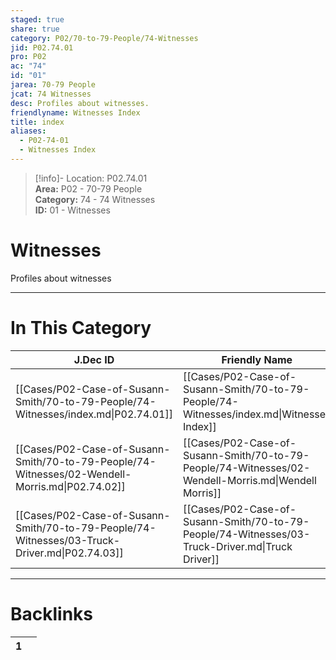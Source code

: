 ```yaml
---  
staged: true  
share: true  
category: P02/70-to-79-People/74-Witnesses  
jid: P02.74.01  
pro: P02  
ac: "74"  
id: "01"  
jarea: 70-79 People  
jcat: 74 Witnesses  
desc: Profiles about witnesses.  
friendlyname: Witnesses Index  
title: index  
aliases:  
  - P02-74-01  
  - Witnesses Index  
---  
```

  
>[!info]- Location: P02.74.01  
>**Area:** P02 - 70-79 People  
>**Category:** 74 - 74 Witnesses  
>**ID:** 01 - Witnesses  
  
# Witnesses  
  
Profiles about witnesses  
   
  
  
---  
# In This Category  
  
| J.Dec ID                                                                                        | Friendly Name                                                                                        | Description               |  
| ----------------------------------------------------------------------------------------------- | ---------------------------------------------------------------------------------------------------- | ------------------------- |  
| [[Cases/P02-Case-of-Susann-Smith/70-to-79-People/74-Witnesses/index.md\|P02.74.01]]             | [[Cases/P02-Case-of-Susann-Smith/70-to-79-People/74-Witnesses/index.md\|Witnesses Index]]            | Profiles about witnesses. |  
| [[Cases/P02-Case-of-Susann-Smith/70-to-79-People/74-Witnesses/02-Wendell-Morris.md\|P02.74.02]] | [[Cases/P02-Case-of-Susann-Smith/70-to-79-People/74-Witnesses/02-Wendell-Morris.md\|Wendell Morris]] | Witness                   |  
| [[Cases/P02-Case-of-Susann-Smith/70-to-79-People/74-Witnesses/03-Truck-Driver.md\|P02.74.03]]   | [[Cases/P02-Case-of-Susann-Smith/70-to-79-People/74-Witnesses/03-Truck-Driver.md\|Truck Driver]]     | Witness                   |  
  
  
---  
# Backlinks  
<div><table class="dataview table-view-table"><thead class="table-view-thead"><tr class="table-view-tr-header"><th class="table-view-th"><span></span><span class="dataview small-text">1</span></th><th class="table-view-th"><span></span></th></tr></thead><tbody class="table-view-tbody"></tbody></table></div>